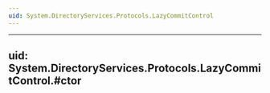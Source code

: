 ```yaml
---
uid: System.DirectoryServices.Protocols.LazyCommitControl
---
```


---
uid: System.DirectoryServices.Protocols.LazyCommitControl.#ctor
---
